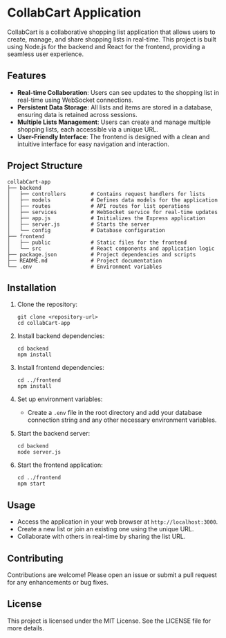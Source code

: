 # CollabCart Application

CollabCart is a collaborative shopping list application that allows users to create, manage, and share shopping lists in real-time. This project is built using Node.js for the backend and React for the frontend, providing a seamless user experience.

## Features

- **Real-time Collaboration**: Users can see updates to the shopping list in real-time using WebSocket connections.
- **Persistent Data Storage**: All lists and items are stored in a database, ensuring data is retained across sessions.
- **Multiple Lists Management**: Users can create and manage multiple shopping lists, each accessible via a unique URL.
- **User-Friendly Interface**: The frontend is designed with a clean and intuitive interface for easy navigation and interaction.

## Project Structure

```
collabCart-app
├── backend
│   ├── controllers        # Contains request handlers for lists
│   ├── models             # Defines data models for the application
│   ├── routes             # API routes for list operations
│   ├── services           # WebSocket service for real-time updates
│   ├── app.js             # Initializes the Express application
│   ├── server.js          # Starts the server
│   └── config             # Database configuration
├── frontend
│   ├── public             # Static files for the frontend
│   └── src                # React components and application logic
├── package.json           # Project dependencies and scripts
├── README.md              # Project documentation
└── .env                   # Environment variables
```

## Installation

1. Clone the repository:
   ```
   git clone <repository-url>
   cd collabCart-app
   ```

2. Install backend dependencies:
   ```
   cd backend
   npm install
   ```

3. Install frontend dependencies:
   ```
   cd ../frontend
   npm install
   ```

4. Set up environment variables:
   - Create a `.env` file in the root directory and add your database connection string and any other necessary environment variables.

5. Start the backend server:
   ```
   cd backend
   node server.js
   ```

6. Start the frontend application:
   ```
   cd ../frontend
   npm start
   ```

## Usage

- Access the application in your web browser at `http://localhost:3000`.
- Create a new list or join an existing one using the unique URL.
- Collaborate with others in real-time by sharing the list URL.

## Contributing

Contributions are welcome! Please open an issue or submit a pull request for any enhancements or bug fixes.

## License

This project is licensed under the MIT License. See the LICENSE file for more details.